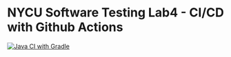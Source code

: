 # NYCU Software Testing Lab4 - CI/CD with Github Actions
[![Java CI with Gradle](https://github.com/ching5417/st_nycu_lab4_0856174/actions/workflows/gradle.yml/badge.svg)](https://github.com/ching5417/st_nycu_lab4_0856174/actions/workflows/gradle.yml)
